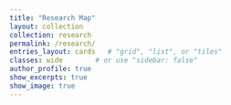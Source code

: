 ```yaml
---
title: "Research Map"
layout: collection
collection: research
permalink: /research/
entries_layout: cards   # "grid", "list", or "tiles"
classes: wide        # or use "sidebar: false"
author_profile: true
show_excerpts: true
show_image: true
---
```

